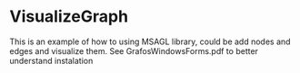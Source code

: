 # VisualizeGraph
This is an example of how to using MSAGL library, could be add nodes and edges and visualize them.
See GrafosWindowsForms.pdf to better understand instalation
